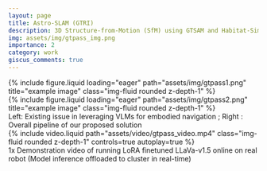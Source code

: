 ```yaml
---
layout: page
title: Astro-SLAM (GTRI) 
description: 3D Structure-from-Motion (SfM) using GTSAM and Habitat-Sim
img: assets/img/gtpass_img.png
importance: 2
category: work
giscus_comments: true
---
```




<div class="row">
    <div class="col-sm mt-3 mt-md-0">
        {% include figure.liquid loading="eager" path="assets/img/gtpass1.png" title="example image" class="img-fluid rounded z-depth-1" %}
    </div>
    <div class="col-sm mt-3 mt-md-0">
        {% include figure.liquid loading="eager" path="assets/img/gtpass2.png" title="example image" class="img-fluid rounded z-depth-1" %}
    </div>
</div>
<div class="caption">
    Left: Existing issue in leveraging VLMs for embodied navigation ; Right : Overall pipeline of our proposed solution
</div>
<div class="row">
    <div class="col-sm mt-3 mt-md-0">
        {% include video.liquid path="assets/video/gtpass_video.mp4" class="img-fluid rounded z-depth-1" controls=true autoplay=true %}
    </div>
</div>
<div class="caption">
    1x Demonstration video of running LoRA finetuned LLaVa-v1.5 online on real robot (Model inference offloaded to cluster in real-time)
</div>
